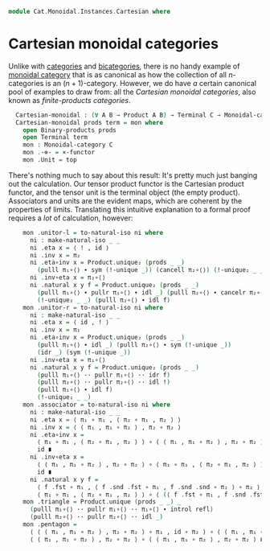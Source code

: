 <!--
```agda
open import Cat.Diagram.Product.Solver
open import Cat.Instances.Functor
open import Cat.Diagram.Terminal
open import Cat.Monoidal.Base
open import Cat.Prelude

import Cat.Functor.Bifunctor as Bifunctor
import Cat.Diagram.Product
import Cat.Reasoning as Cr
```
-->

```agda
module Cat.Monoidal.Instances.Cartesian where
```

# Cartesian monoidal categories

Unlike with [categories] and [bicategories], there is no handy example
of [monoidal category] that is as canonical as how the collection of all
$n$-categories is an $(n+1)$-category. However, we do have _a_ certain
canonical pool of examples to draw from: all the _Cartesian monoidal
categories_, also known as _finite-products categories_.

[categories]: Cat.Base.html
[bicategories]: Cat.Bi.Base.html
[monoidal category]: Cat.Monoidal.Base.html

<!--
```agda
module _ {o ℓ} {C : Precategory o ℓ} where
  open Cat.Diagram.Product C
  open Monoidal-category
  open make-natural-iso
  open Cr C
```
-->

```agda
  Cartesian-monoidal : (∀ A B → Product A B) → Terminal C → Monoidal-category C
  Cartesian-monoidal prods term = mon where
    open Binary-products prods
    open Terminal term
    mon : Monoidal-category C
    mon .-⊗- = ×-functor
    mon .Unit = top
```

There's nothing much to say about this result: It's pretty much just
banging out the calculation. Our tensor product functor is the Cartesian
product functor, and the tensor unit is the terminal object (the empty
product). Associators and units are the evident maps, which are coherent
by the properties of limits. Translating this intuitive explanation to a
formal proof requires a _lot_ of calculation, however:

```agda
    mon .unitor-l = to-natural-iso ni where
      ni : make-natural-iso _ _
      ni .eta x = ⟨ ! , id ⟩
      ni .inv x = π₂
      ni .eta∘inv x = Product.unique₂ (prods _ _)
        (pulll π₁∘⟨⟩ ∙ sym (!-unique _)) (cancell π₂∘⟨⟩) (!-unique₂ _ _) (idr _)
      ni .inv∘eta x = π₂∘⟨⟩
      ni .natural x y f = Product.unique₂ (prods _ _)
        (pulll π₁∘⟨⟩ ∙ pullr π₁∘⟨⟩ ∙ idl _) (pulll π₂∘⟨⟩ ∙ cancelr π₂∘⟨⟩)
        (!-unique₂ _ _) (pulll π₂∘⟨⟩ ∙ idl f)
    mon .unitor-r = to-natural-iso ni where
      ni : make-natural-iso _ _
      ni .eta x = ⟨ id , ! ⟩
      ni .inv x = π₁
      ni .eta∘inv x = Product.unique₂ (prods _ _)
        (pulll π₁∘⟨⟩ ∙ idl _) (pulll π₂∘⟨⟩ ∙ sym (!-unique _))
        (idr _) (sym (!-unique _))
      ni .inv∘eta x = π₁∘⟨⟩
      ni .natural x y f = Product.unique₂ (prods _ _)
        (pulll π₁∘⟨⟩ ·· pullr π₁∘⟨⟩ ·· idr f)
        (pulll π₂∘⟨⟩ ·· pullr π₂∘⟨⟩ ·· idl !)
        (pulll π₁∘⟨⟩ ∙ idl f)
        (!-unique₂ _ _)
    mon .associator = to-natural-iso ni where
      ni : make-natural-iso _ _
      ni .eta x = ⟨ π₁ ∘ π₁ , ⟨ π₂ ∘ π₁ , π₂ ⟩ ⟩
      ni .inv x = ⟨ ⟨ π₁ , π₁ ∘ π₂ ⟩ , π₂ ∘ π₂ ⟩
      ni .eta∘inv x =
        ⟨ π₁ ∘ π₁ , ⟨ π₂ ∘ π₁ , π₂ ⟩ ⟩ ∘ ⟨ ⟨ π₁ , π₁ ∘ π₂ ⟩ , π₂ ∘ π₂ ⟩ ≡⟨ products! C prods ⟩
        id ∎
      ni .inv∘eta x =
        ⟨ ⟨ π₁ , π₁ ∘ π₂ ⟩ , π₂ ∘ π₂ ⟩ ∘ ⟨ π₁ ∘ π₁ , ⟨ π₂ ∘ π₁ , π₂ ⟩ ⟩ ≡⟨ products! C prods ⟩
        id ∎
      ni .natural x y f =
        ⟨ f .fst ∘ π₁ , ⟨ f .snd .fst ∘ π₁ , f .snd .snd ∘ π₂ ⟩ ∘ π₂ ⟩ ∘ ⟨ π₁ ∘ π₁ , ⟨ π₂ ∘ π₁ , π₂ ⟩ ⟩     ≡⟨ products! C prods ⟩
        ⟨ π₁ ∘ π₁ , ⟨ π₂ ∘ π₁ , π₂ ⟩ ⟩ ∘ ⟨ (⟨ f .fst ∘ π₁ , f .snd .fst ∘ π₂ ⟩ ∘ π₁) , (f .snd .snd ∘ π₂) ⟩ ∎
    mon .triangle = Product.unique (prods _ _) _
      (pulll π₁∘⟨⟩ ·· pullr π₁∘⟨⟩ ·· π₁∘⟨⟩ ∙ introl refl)
      (pulll π₂∘⟨⟩ ·· pullr π₂∘⟨⟩ ·· idl _)
    mon .pentagon =
      ⟨ ⟨ ⟨ π₁ , π₁ ∘ π₂ ⟩ , π₂ ∘ π₂ ⟩ ∘ π₁ , id ∘ π₂ ⟩ ∘ ⟨ ⟨ π₁ , π₁ ∘ π₂ ⟩ , π₂ ∘ π₂ ⟩ ∘ ⟨ id ∘ π₁ , ⟨ ⟨ π₁ , π₁ ∘ π₂ ⟩ , π₂ ∘ π₂ ⟩ ∘ π₂ ⟩ ≡⟨ products! C prods ⟩
      ⟨ ⟨ π₁ , π₁ ∘ π₂ ⟩ , π₂ ∘ π₂ ⟩ ∘ ⟨ ⟨ π₁ , π₁ ∘ π₂ ⟩ , π₂ ∘ π₂ ⟩ ∎
```
